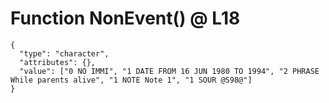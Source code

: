 # Function NonEvent() @ L18

    {
      "type": "character",
      "attributes": {},
      "value": ["0 NO IMMI", "1 DATE FROM 16 JUN 1980 TO 1994", "2 PHRASE While parents alive", "1 NOTE Note 1", "1 SOUR @S98@"]
    }

